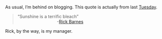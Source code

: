 As usual, I’m behind on blogging. This quote is actually from last
[Tuesday](http://devhawk.net/default,date,2006-10-17.aspx).

> “Sunshine is a terrific bleach”\
>                                 -[Rick
> Barnes](http://rickbarn.spaces.live.com/)

Rick, by the way, is my manager.
